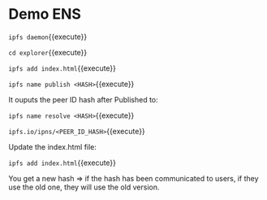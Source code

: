 # Demo ENS

`ipfs daemon`{{execute}}

`cd explorer`{{execute}}

`ipfs add index.html`{{execute}}

`ipfs name publish <HASH>`{{execute}}

It ouputs the peer ID hash after Published to:

`ipfs name resolve <HASH>`{{execute}}

`ipfs.io/ipns/<PEER_ID_HASH>`{{execute}}

Update the index.html file:

`ipfs add index.html`{{execute}}

You get a new hash => if the hash has been communicated to users, if they use the old one, they will use the old version.
